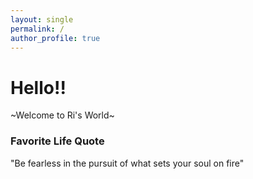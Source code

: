 ```yaml
---
layout: single
permalink: /
author_profile: true
---
```

# Hello!!
~Welcome to Ri's World~
### Favorite Life Quote
"Be fearless in the pursuit of what sets your soul on fire"
